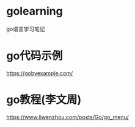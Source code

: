 # golearning
go语言学习笔记
# go代码示例
https://gobyexample.com/
# go教程(李文周)
https://www.liwenzhou.com/posts/Go/go_menu/
